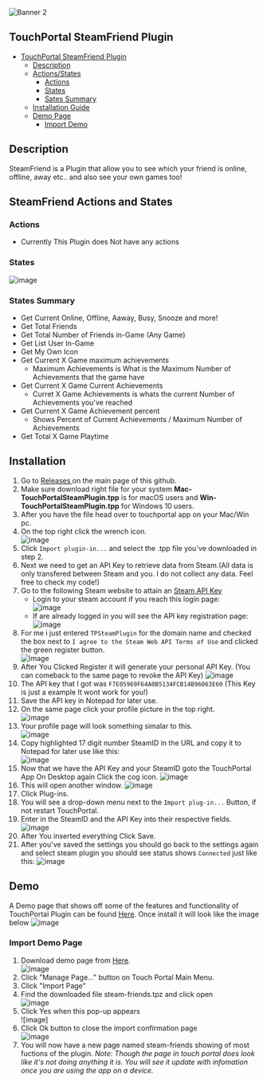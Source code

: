 ![Banner 2](https://github.com/cj2tech/TP-Steam-Friend-Plugin/blob/main/Images/Banners/Steam_Friends_by_Killer_Boss.gif)

## TouchPortal SteamFriend Plugin
- [TouchPortal SteamFriend Plugin](#touchportal-steamfriend-plugin)
  - [Description](#description)
  - [Actions/States](#steamfriend-actions-and-states)
  	- [Actions](#actions)
 	- [States](#states)
 	- [Sates Summary](#states-summary)
  - [Installation Guide](#installation)
  - [Demo Page](#demo)
	- [Import Demo](#import-demo-page)

## Description
SteamFriend is a Plugin that allow you to see which your friend is online, offline, away etc.. and also see your own games too!

## SteamFriend Actions and States
### Actions
 - Currently This Plugin does Not have any actions 

### States
![image](https://user-images.githubusercontent.com/55416314/120901307-d61c4f80-c5ee-11eb-8e92-7b65ce5e7a95.png)

### States Summary
 - Get Current Online, Offline, Aaway, Busy, Snooze and more!
 - Get Total Friends
 - Get Total Number of Friends in-Game (Any Game)
 - Get List User In-Game
 - Get My Own Icon
 - Get Current X Game maximum achievements
   - Maximum Achievements is What is the Maximum Number of Achievements that the game have
 - Get Current X Game Current Achievements
   - Curret X Game Achievements is whats the current Number of Achievements you've reached 
 - Get Current X Game Achievement percent
   - Shows Percent of Current Achievements / Maximum Number of Achievements
 - Get Total X Game Playtime
  
 ## Installation
 1. Go to <a target="_blank" href="https://github.com/KillerBOSS2019/TP-Steam-Friend-Plugin/releases" > Releases </a> on the main page of this github.
 2. Make sure download right file for your system **Mac-TouchPortalSteamPlugin.tpp** is for macOS users and **Win-TouchPortalSteamPlugin.tpp** for Windows 10 users.
 3. After you have the file head over to touchportal app on your Mac/Win pc.
 4. On the top right click the wrench icon.  
![image](https://user-images.githubusercontent.com/55416314/120901464-ee409e80-c5ef-11eb-907e-fbafd58a8c59.png)
 5. Click `Import plugin-in...` and select the .tpp file you've downloaded in step 2.
 6. Next we need to get an API Key to retrieve data from Steam.(All data is only transfered between Steam and you. I do not collect any data. Feel free to check my code!)  
 7. Go to the following Steam website to attain an [Steam API Key](https://steamcommunity.com/dev/apikey)
    - Login to your steam account if you reach this login page:  
![image](https://user-images.githubusercontent.com/55416314/120901588-cd2c7d80-c5f0-11eb-82e1-00b482a9338b.png)
    - If are already logged in you will see the API key registration page:  
![image](https://user-images.githubusercontent.com/55416314/120901648-154ba000-c5f1-11eb-90bb-80a5e2cd0803.png)
 8. For me i just entered `TPSteamPlugin` for the domain name and checked the box next to `I agree to the Steam Web API Terms of Use` and clicked the green register button.  
 ![image](https://github.com/cj2tech/TP-Steam-Friend-Plugin/blob/main/Images/Install/KeyRegister.png)
 9. After You Clicked Register it will generate your personal API Key. (You can comeback to the same page to revoke the API Key)
![image](https://github.com/cj2tech/TP-Steam-Friend-Plugin/blob/main/Images/Install/SteamKey.png)
 10. The API key that I got was `F7E05969F64A0B5134FCB14B96063E60` (This Key is just a example It wont work for you!)  
 11. Save the API key in Notepad for later use.
 12. On the same page click your profile picture in the top right.  
![image](https://github.com/cj2tech/TP-Steam-Friend-Plugin/blob/main/Images/Install/Profileclick.png)
 13. Your profile page will look something simalar to this.  
![image](https://github.com/cj2tech/TP-Steam-Friend-Plugin/blob/main/Images/Install/SteamProfile.png)
 14. Copy highlighted 17 digit number SteamID in the URL and copy it to Notepad for later use like this:  
![image](https://user-images.githubusercontent.com/55416314/120901930-63ad6e80-c5f2-11eb-8ece-f907454a49f8.png)
 15. Now that we have the API Key and your SteamID goto the TouchPortal App On Desktop again Click the cog icon. 
![image](https://github.com/cj2tech/TP-Steam-Friend-Plugin/blob/main/Images/Install/PluginIcon.png) 
 16. This will open another window.
![image](https://github.com/cj2tech/TP-Steam-Friend-Plugin/blob/main/Images/Install/PluginSetUp.gif)
 17. Click Plug-ins.  
 18. You will see a drop-down menu next to the `Import plug-in...` Button, if not restart TouchPortal.  
 19. Enter in the SteamID and the API Key into their respective fields.
![image](https://github.com/cj2tech/TP-Steam-Friend-Plugin/blob/main/Images/Install/KeyToPlugin.png)
 20. After You inserted everything Click Save.
 21. After you've saved the settings you should go back to the settings again and select steam plugin you should see status shows `Connected` just like this:
 ![image](https://user-images.githubusercontent.com/55416314/120902132-88eeac80-c5f3-11eb-88b4-b3ac73751907.png)

## Demo
A Demo page that shows off some of the features and functionality of TouchPortal Plugin can be found [Here](https://github.com/cj2tech/TP-Steam-Friend-Plugin/blob/main/Demo/steam-friends.tpz).
Once install it will look like the image below
![image](https://github.com/cj2tech/TP-Steam-Friend-Plugin/blob/main/Images/Demo/DemoDevice.png)

### Import Demo Page
 1. Download demo page from [Here](https://github.com/cj2tech/TP-Steam-Friend-Plugin/blob/main/Demo/steam-friends.tpz).  
![image](https://github.com/cj2tech/TP-Steam-Friend-Plugin/blob/main/Images/Demo/ImportDemo.png)
 2. Click "Manage Page..." button on Touch Portal Main Menu. 
 3. Click "Import Page"
 4. Find the downloaded file steam-friends.tpz and click open  
![image](https://github.com/cj2tech/TP-Steam-Friend-Plugin/blob/main/Images/Demo/ImportConfirm.png)
 5. Click Yes when this pop-up appears  
![image]
 6. Click Ok button to close the import confirmation page  
![image](https://github.com/cj2tech/TP-Steam-Friend-Plugin/blob/main/Images/Demo/DemoPage.png)
 7. You will now have a new page named steam-friends showing of most fuctions of the plugin.
*Note: Though the page in touch portal does look like it's not doing anything it is. You will see it update with infomation once you are using the app on a device.*  

